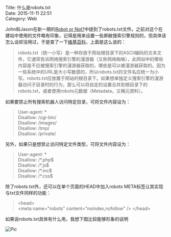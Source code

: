 Title: 什么是robots.txt  
Date: 2015-11-11 22:51   
Category: Web

John和Jason在新一期的[Robot or Not?](https://itunes.apple.com/us/podcast/robot-or-not/id997930288?mt=2)中提到了robots.txt文件。之前对这个在建站中使用的文件略有印象，记得是用来设置一些屏敝搜索引擎规则的，但具体该怎么设却没用过，于是查了一下[维基百科](https://zh.wikipedia.org/wiki/Robots.txt)，上面是这么说的：
> robots.txt（统一小写）是一种存放于网站根目录下的ASCII编码的文本文件，它通常告诉网络搜索引擎的漫游器（又称网络蜘蛛），此网站中的哪些内容是不应被搜索引擎的漫游器获取的，哪些是可以被漫游器获取的。因为一些系统中的URL是大小写敏感的，所以robots.txt的文件名应统一为小写。robots.txt应放置于网站的根目录下。如果想单独定义搜索引擎的漫游器访问子目录时的行为，那么可以将自定的设置合并到根目录下的robots.txt，或者使用robots元数据（Metadata，又稱元資料）。  

如果要禁止所有搜索机器人访问特定目录，可将文件内容设为：  
> User-agent: *  
> Disallow: /cgi-bin/  
> Disallow: /images/  
> Disallow: /tmp/  
> Disallow: /private/  

另外，如果只是想禁止访问特定文件类型，可将文件内容设为：
> User-agent: *  
> Disallow: /\*.php$  
> Disallow: /\*.js$  
> Disallow: /\*.inc$  
> Disallow: /\*.css$
  
除了robots.txt外，还可以在单个页面的HEAD中加入robots META标签让其实现与txt文件同样的功能：
> \<head>  
> \<meta name="robots" content="noindex,nofollow" />
> \</head>

如果说robots.txt具体有什么用，我想下图比较能够形象的说明  

![Pic](img/robotstxt.jpg "图片来源不详")